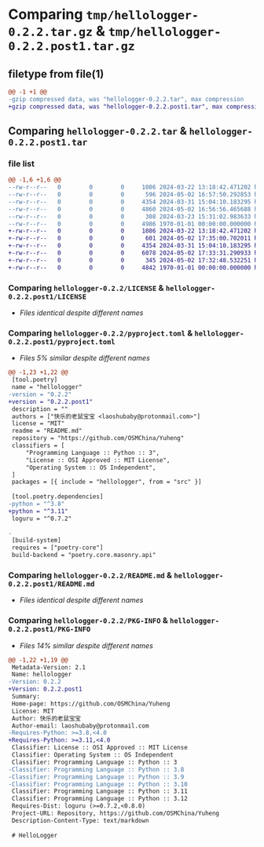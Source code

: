 # Comparing `tmp/hellologger-0.2.2.tar.gz` & `tmp/hellologger-0.2.2.post1.tar.gz`

## filetype from file(1)

```diff
@@ -1 +1 @@
-gzip compressed data, was "hellologger-0.2.2.tar", max compression
+gzip compressed data, was "hellologger-0.2.2.post1.tar", max compression
```

## Comparing `hellologger-0.2.2.tar` & `hellologger-0.2.2.post1.tar`

### file list

```diff
@@ -1,6 +1,6 @@
--rw-r--r--   0        0        0     1086 2024-03-22 13:18:42.471202 hellologger-0.2.2/LICENSE
--rw-r--r--   0        0        0      596 2024-05-02 16:57:50.292853 hellologger-0.2.2/pyproject.toml
--rw-r--r--   0        0        0     4354 2024-03-31 15:04:10.183295 hellologger-0.2.2/README.md
--rw-r--r--   0        0        0     4860 2024-05-02 16:56:56.465688 hellologger-0.2.2/src/hellologger/__init__.py
--rw-r--r--   0        0        0      308 2024-03-23 15:31:02.983633 hellologger-0.2.2/src/hellologger/const.py
--rw-r--r--   0        0        0     4986 1970-01-01 00:00:00.000000 hellologger-0.2.2/PKG-INFO
+-rw-r--r--   0        0        0     1086 2024-03-22 13:18:42.471202 hellologger-0.2.2.post1/LICENSE
+-rw-r--r--   0        0        0      601 2024-05-02 17:35:00.702011 hellologger-0.2.2.post1/pyproject.toml
+-rw-r--r--   0        0        0     4354 2024-03-31 15:04:10.183295 hellologger-0.2.2.post1/README.md
+-rw-r--r--   0        0        0     6078 2024-05-02 17:33:31.290933 hellologger-0.2.2.post1/src/hellologger/__init__.py
+-rw-r--r--   0        0        0      345 2024-05-02 17:32:48.532251 hellologger-0.2.2.post1/src/hellologger/const.py
+-rw-r--r--   0        0        0     4842 1970-01-01 00:00:00.000000 hellologger-0.2.2.post1/PKG-INFO
```

### Comparing `hellologger-0.2.2/LICENSE` & `hellologger-0.2.2.post1/LICENSE`

 * *Files identical despite different names*

### Comparing `hellologger-0.2.2/pyproject.toml` & `hellologger-0.2.2.post1/pyproject.toml`

 * *Files 5% similar despite different names*

```diff
@@ -1,23 +1,22 @@
 [tool.poetry]
 name = "hellologger"
-version = "0.2.2"
+version = "0.2.2.post1"
 description = ""
 authors = ["快乐的老鼠宝宝 <laoshubaby@protonmail.com>"]
 license = "MIT"
 readme = "README.md"
 repository = "https://github.com/OSMChina/Yuheng"
 classifiers = [
     "Programming Language :: Python :: 3",
     "License :: OSI Approved :: MIT License",
     "Operating System :: OS Independent",
 ]
 packages = [{ include = "hellologger", from = "src" }]
 
 [tool.poetry.dependencies]
-python = "^3.8"
+python = "^3.11"
 loguru = "^0.7.2"
 
-
 [build-system]
 requires = ["poetry-core"]
 build-backend = "poetry.core.masonry.api"
```

### Comparing `hellologger-0.2.2/README.md` & `hellologger-0.2.2.post1/README.md`

 * *Files identical despite different names*

### Comparing `hellologger-0.2.2/PKG-INFO` & `hellologger-0.2.2.post1/PKG-INFO`

 * *Files 14% similar despite different names*

```diff
@@ -1,22 +1,19 @@
 Metadata-Version: 2.1
 Name: hellologger
-Version: 0.2.2
+Version: 0.2.2.post1
 Summary: 
 Home-page: https://github.com/OSMChina/Yuheng
 License: MIT
 Author: 快乐的老鼠宝宝
 Author-email: laoshubaby@protonmail.com
-Requires-Python: >=3.8,<4.0
+Requires-Python: >=3.11,<4.0
 Classifier: License :: OSI Approved :: MIT License
 Classifier: Operating System :: OS Independent
 Classifier: Programming Language :: Python :: 3
-Classifier: Programming Language :: Python :: 3.8
-Classifier: Programming Language :: Python :: 3.9
-Classifier: Programming Language :: Python :: 3.10
 Classifier: Programming Language :: Python :: 3.11
 Classifier: Programming Language :: Python :: 3.12
 Requires-Dist: loguru (>=0.7.2,<0.8.0)
 Project-URL: Repository, https://github.com/OSMChina/Yuheng
 Description-Content-Type: text/markdown
 
 # HelloLogger
```

